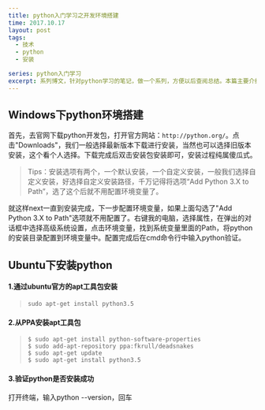 ```yaml
---
title: python入门学习之开发环境搭建
time: 2017.10.17
layout: post
tags:
  - 技术
  - python
  - 安装

series: python入门学习
excerpt: 系列博文，针对python学习的笔记，做一个系列，方便以后查阅总结。本篇主要介绍python开发环境的搭建。
---
```


##  Windows下python环境搭建
首先，去官网下载python开发包，打开官方网站：```http://python.org/```。点击"Downloads"，我们一般选择最新版本下载进行安装，当然也可以选择旧版本安装，这个看个人选择。下载完成后双击安装包安装即可，安装过程纯属傻瓜式。<br/>
> Tips：安装选项有两个，一个默认安装，一个自定义安装，一般我们选择自定义安装，好选择自定义安装路径，千万记得将选项“Add Python 3.X to Path”，选了这个后就不用配置环境变量了。

就这样next一直到安装完成，下一步配置环境变量，如果上面勾选了"Add Python 3.X to Path"选项就不用配置了。右键我的电脑，选择属性，在弹出的对话框中选择高级系统设置，点击环境变量，找到系统变量里面的Path，将python的安装目录配置到环境变量中。配置完成后在cmd命令行中输入python验证。<br/>
## Ubuntu下安装python
#### 1.通过ubuntu官方的apt工具包安装
> ```sudo apt-get install python3.5```

#### 2.从PPA安装apt工具包
> ```$ sudo apt-get install python-software-properties```<br/>
>  ```$ sudo add-apt-repository ppa:fkrull/deadsnakes```<br/>
> ```$ sudo apt-get update```<br/>
>  ```$ sudo apt-get install python3.5```

#### 3.验证python是否安装成功
打开终端，输入python --version，回车
